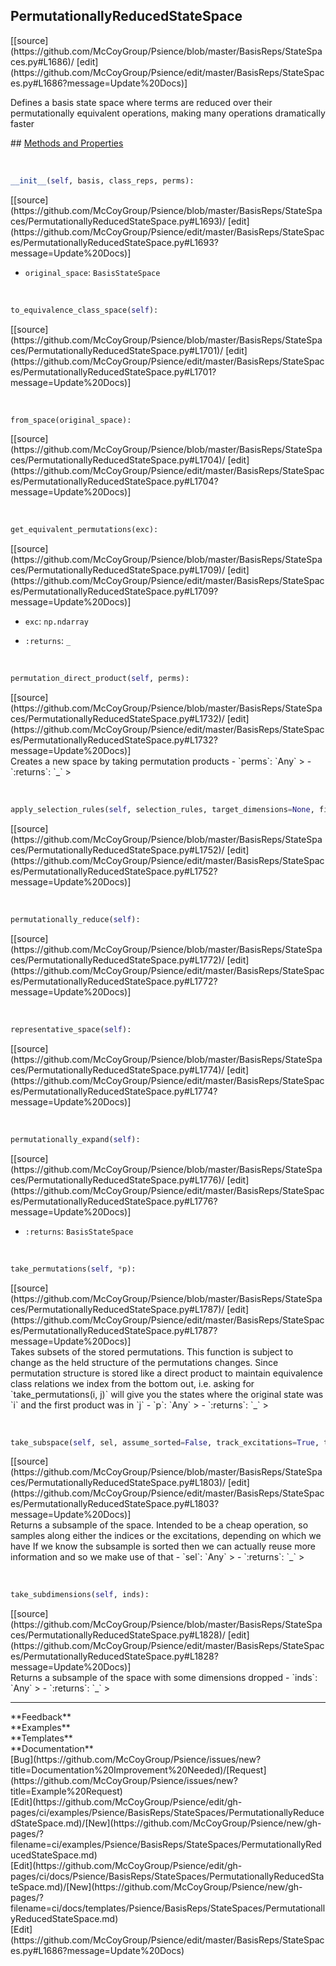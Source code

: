 ## <a id="Psience.BasisReps.StateSpaces.PermutationallyReducedStateSpace">PermutationallyReducedStateSpace</a> 

<div class="docs-source-link" markdown="1">
[[source](https://github.com/McCoyGroup/Psience/blob/master/BasisReps/StateSpaces.py#L1686)/
[edit](https://github.com/McCoyGroup/Psience/edit/master/BasisReps/StateSpaces.py#L1686?message=Update%20Docs)]
</div>

Defines a basis state space where terms are reduced over their
permutationally equivalent operations, making many operations
dramatically faster







<div class="collapsible-section">
 <div class="collapsible-section collapsible-section-header" markdown="1">
## <a class="collapse-link" data-toggle="collapse" href="#methods" markdown="1"> Methods and Properties</a> <a class="float-right" data-toggle="collapse" href="#methods"><i class="fa fa-chevron-down"></i></a>
 </div>
 <div class="collapsible-section collapsible-section-body collapse show" id="methods" markdown="1">
 
<a id="Psience.BasisReps.StateSpaces.PermutationallyReducedStateSpace.__init__" class="docs-object-method">&nbsp;</a> 
```python
__init__(self, basis, class_reps, perms): 
```
<div class="docs-source-link" markdown="1">
[[source](https://github.com/McCoyGroup/Psience/blob/master/BasisReps/StateSpaces/PermutationallyReducedStateSpace.py#L1693)/
[edit](https://github.com/McCoyGroup/Psience/edit/master/BasisReps/StateSpaces/PermutationallyReducedStateSpace.py#L1693?message=Update%20Docs)]
</div>

  - `original_space`: `BasisStateSpace`
    >


<a id="Psience.BasisReps.StateSpaces.PermutationallyReducedStateSpace.to_equivalence_class_space" class="docs-object-method">&nbsp;</a> 
```python
to_equivalence_class_space(self): 
```
<div class="docs-source-link" markdown="1">
[[source](https://github.com/McCoyGroup/Psience/blob/master/BasisReps/StateSpaces/PermutationallyReducedStateSpace.py#L1701)/
[edit](https://github.com/McCoyGroup/Psience/edit/master/BasisReps/StateSpaces/PermutationallyReducedStateSpace.py#L1701?message=Update%20Docs)]
</div>


<a id="Psience.BasisReps.StateSpaces.PermutationallyReducedStateSpace.from_space" class="docs-object-method">&nbsp;</a> 
```python
from_space(original_space): 
```
<div class="docs-source-link" markdown="1">
[[source](https://github.com/McCoyGroup/Psience/blob/master/BasisReps/StateSpaces/PermutationallyReducedStateSpace.py#L1704)/
[edit](https://github.com/McCoyGroup/Psience/edit/master/BasisReps/StateSpaces/PermutationallyReducedStateSpace.py#L1704?message=Update%20Docs)]
</div>


<a id="Psience.BasisReps.StateSpaces.PermutationallyReducedStateSpace.get_equivalent_permutations" class="docs-object-method">&nbsp;</a> 
```python
get_equivalent_permutations(exc): 
```
<div class="docs-source-link" markdown="1">
[[source](https://github.com/McCoyGroup/Psience/blob/master/BasisReps/StateSpaces/PermutationallyReducedStateSpace.py#L1709)/
[edit](https://github.com/McCoyGroup/Psience/edit/master/BasisReps/StateSpaces/PermutationallyReducedStateSpace.py#L1709?message=Update%20Docs)]
</div>

  - `exc`: `np.ndarray`
    > 
  - `:returns`: `_`
    >


<a id="Psience.BasisReps.StateSpaces.PermutationallyReducedStateSpace.permutation_direct_product" class="docs-object-method">&nbsp;</a> 
```python
permutation_direct_product(self, perms): 
```
<div class="docs-source-link" markdown="1">
[[source](https://github.com/McCoyGroup/Psience/blob/master/BasisReps/StateSpaces/PermutationallyReducedStateSpace.py#L1732)/
[edit](https://github.com/McCoyGroup/Psience/edit/master/BasisReps/StateSpaces/PermutationallyReducedStateSpace.py#L1732?message=Update%20Docs)]
</div>
Creates a new space by taking permutation products
  - `perms`: `Any`
    > 
  - `:returns`: `_`
    >


<a id="Psience.BasisReps.StateSpaces.PermutationallyReducedStateSpace.apply_selection_rules" class="docs-object-method">&nbsp;</a> 
```python
apply_selection_rules(self, selection_rules, target_dimensions=None, filter_space=None, parallelizer=None, logger=None, iterations=1, new_state_space_class=None): 
```
<div class="docs-source-link" markdown="1">
[[source](https://github.com/McCoyGroup/Psience/blob/master/BasisReps/StateSpaces/PermutationallyReducedStateSpace.py#L1752)/
[edit](https://github.com/McCoyGroup/Psience/edit/master/BasisReps/StateSpaces/PermutationallyReducedStateSpace.py#L1752?message=Update%20Docs)]
</div>


<a id="Psience.BasisReps.StateSpaces.PermutationallyReducedStateSpace.permutationally_reduce" class="docs-object-method">&nbsp;</a> 
```python
permutationally_reduce(self): 
```
<div class="docs-source-link" markdown="1">
[[source](https://github.com/McCoyGroup/Psience/blob/master/BasisReps/StateSpaces/PermutationallyReducedStateSpace.py#L1772)/
[edit](https://github.com/McCoyGroup/Psience/edit/master/BasisReps/StateSpaces/PermutationallyReducedStateSpace.py#L1772?message=Update%20Docs)]
</div>


<a id="Psience.BasisReps.StateSpaces.PermutationallyReducedStateSpace.representative_space" class="docs-object-method">&nbsp;</a> 
```python
representative_space(self): 
```
<div class="docs-source-link" markdown="1">
[[source](https://github.com/McCoyGroup/Psience/blob/master/BasisReps/StateSpaces/PermutationallyReducedStateSpace.py#L1774)/
[edit](https://github.com/McCoyGroup/Psience/edit/master/BasisReps/StateSpaces/PermutationallyReducedStateSpace.py#L1774?message=Update%20Docs)]
</div>


<a id="Psience.BasisReps.StateSpaces.PermutationallyReducedStateSpace.permutationally_expand" class="docs-object-method">&nbsp;</a> 
```python
permutationally_expand(self): 
```
<div class="docs-source-link" markdown="1">
[[source](https://github.com/McCoyGroup/Psience/blob/master/BasisReps/StateSpaces/PermutationallyReducedStateSpace.py#L1776)/
[edit](https://github.com/McCoyGroup/Psience/edit/master/BasisReps/StateSpaces/PermutationallyReducedStateSpace.py#L1776?message=Update%20Docs)]
</div>

  - `:returns`: `BasisStateSpace`
    >


<a id="Psience.BasisReps.StateSpaces.PermutationallyReducedStateSpace.take_permutations" class="docs-object-method">&nbsp;</a> 
```python
take_permutations(self, *p): 
```
<div class="docs-source-link" markdown="1">
[[source](https://github.com/McCoyGroup/Psience/blob/master/BasisReps/StateSpaces/PermutationallyReducedStateSpace.py#L1787)/
[edit](https://github.com/McCoyGroup/Psience/edit/master/BasisReps/StateSpaces/PermutationallyReducedStateSpace.py#L1787?message=Update%20Docs)]
</div>
Takes subsets of the stored permutations.
This function is subject to change as the held structure of the permutations
changes.
Since permutation structure is stored like a direct product to maintain equivalence
class relations we index from the bottom out, i.e. asking for `take_permutations(i, j)`
will give you the states where the original state was `i` and the first product was in `j`
  - `p`: `Any`
    > 
  - `:returns`: `_`
    >


<a id="Psience.BasisReps.StateSpaces.PermutationallyReducedStateSpace.take_subspace" class="docs-object-method">&nbsp;</a> 
```python
take_subspace(self, sel, assume_sorted=False, track_excitations=True, track_indices=True): 
```
<div class="docs-source-link" markdown="1">
[[source](https://github.com/McCoyGroup/Psience/blob/master/BasisReps/StateSpaces/PermutationallyReducedStateSpace.py#L1803)/
[edit](https://github.com/McCoyGroup/Psience/edit/master/BasisReps/StateSpaces/PermutationallyReducedStateSpace.py#L1803?message=Update%20Docs)]
</div>
Returns a subsample of the space.
Intended to be a cheap operation, so samples
along either the indices or the excitations, depending
on which we have
If we know the subsample is sorted then we can actually reuse more information
and so we make use of that
  - `sel`: `Any`
    > 
  - `:returns`: `_`
    >


<a id="Psience.BasisReps.StateSpaces.PermutationallyReducedStateSpace.take_subdimensions" class="docs-object-method">&nbsp;</a> 
```python
take_subdimensions(self, inds): 
```
<div class="docs-source-link" markdown="1">
[[source](https://github.com/McCoyGroup/Psience/blob/master/BasisReps/StateSpaces/PermutationallyReducedStateSpace.py#L1828)/
[edit](https://github.com/McCoyGroup/Psience/edit/master/BasisReps/StateSpaces/PermutationallyReducedStateSpace.py#L1828?message=Update%20Docs)]
</div>
Returns a subsample of the space with some dimensions
dropped
  - `inds`: `Any`
    > 
  - `:returns`: `_`
    >
 </div>
</div>












---


<div markdown="1" class="text-secondary">
<div class="container">
  <div class="row">
   <div class="col" markdown="1">
**Feedback**   
</div>
   <div class="col" markdown="1">
**Examples**   
</div>
   <div class="col" markdown="1">
**Templates**   
</div>
   <div class="col" markdown="1">
**Documentation**   
</div>
   <div class="col" markdown="1">
   
</div>
   <div class="col" markdown="1">
   
</div>
   <div class="col" markdown="1">
   
</div>
</div>
  <div class="row">
   <div class="col" markdown="1">
[Bug](https://github.com/McCoyGroup/Psience/issues/new?title=Documentation%20Improvement%20Needed)/[Request](https://github.com/McCoyGroup/Psience/issues/new?title=Example%20Request)   
</div>
   <div class="col" markdown="1">
[Edit](https://github.com/McCoyGroup/Psience/edit/gh-pages/ci/examples/Psience/BasisReps/StateSpaces/PermutationallyReducedStateSpace.md)/[New](https://github.com/McCoyGroup/Psience/new/gh-pages/?filename=ci/examples/Psience/BasisReps/StateSpaces/PermutationallyReducedStateSpace.md)   
</div>
   <div class="col" markdown="1">
[Edit](https://github.com/McCoyGroup/Psience/edit/gh-pages/ci/docs/Psience/BasisReps/StateSpaces/PermutationallyReducedStateSpace.md)/[New](https://github.com/McCoyGroup/Psience/new/gh-pages/?filename=ci/docs/templates/Psience/BasisReps/StateSpaces/PermutationallyReducedStateSpace.md)   
</div>
   <div class="col" markdown="1">
[Edit](https://github.com/McCoyGroup/Psience/edit/master/BasisReps/StateSpaces.py#L1686?message=Update%20Docs)   
</div>
   <div class="col" markdown="1">
   
</div>
   <div class="col" markdown="1">
   
</div>
   <div class="col" markdown="1">
   
</div>
</div>
</div>
</div>